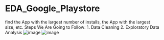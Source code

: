 # EDA_Google_Playstore
find the App with the largest number of installs, the App with the largest size, etc. Steps We Are Going to Follow: 1. Data Cleaning  2. Exploratory Data Analysis
![image](https://github.com/Chandan1307/EDA_Google_Playstore/assets/107146517/e22d55a1-947c-44d8-a79f-8ae2ef4a6be1)
![image](https://github.com/Chandan1307/EDA_Google_Playstore/assets/107146517/1ab605ec-4aa4-44f0-858d-e69a51470b7e)
